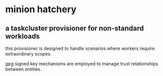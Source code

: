 # minion hatchery
## a taskcluster provisioner for non-standard workloads

this provisioner is designed to handle scenarios where workers require extraordinary scopes.

gpg signed key mechanisms are employed to manage trust relationships between entities.